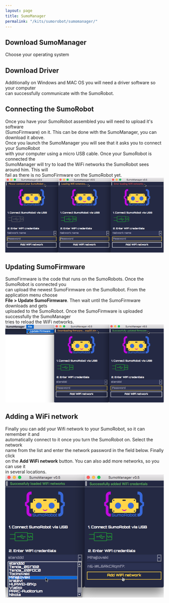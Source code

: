 ```yaml
---
layout: page
title: SumoManager
permalink: "/kits/sumorobot/sumomanager/"
---
```


## Download SumoManager
Choose your operating system

<a href="https://github.com/robokoding/sumomanager-desktop/releases/download/v0.6.1/SumoManager.deb" class="icon alt fa-linux"></a>
<a href="https://github.com/robokoding/sumomanager-desktop/releases/download/v0.6.1/SumoManager.dmg" class="icon alt fa-apple"></a>
<a href="https://github.com/robokoding/sumomanager-desktop/releases/download/v0.6.1/SumoManager.exe" class="icon alt fa-windows"></a>

## Download Driver
Additionally on Windows and MAC OS you will need a driver software so your computer  
can successfully communicate with the SumoRobot.

<a href="https://wiki.wemos.cc/_media/ch341ser_mac-1.4.zip" class="icon alt fa-apple"></a>
<a href="https://wiki.wemos.cc/_media/file:ch341ser_win.zip" class="icon alt fa-windows"></a>

## Connecting the SumoRobot
Once you have your SumoRobot assembled you will need to upload it's software  
(SumoFirmware) on it. This can be done with the SumoManager, you can download it above.  
Once you launch the SumoManager you will see that it asks you to connect your SumoRobot  
with your computer using a micro USB cable. Once your SumoRobot is connected the  
SumoManager will try to load the WiFi networks the SumoRobot sees around him. This will  
fail as there is no SumoFirmware on the SumoRobot yet.  
![sumomanager](/assets/img/sumomanager_connecting.png)

## Updating SumoFirmware
SumoFirmware is the code that runs on the SumoRobots. Once the SumoRobot is connected you  
can upload the newest SumoFirmware on the SumoRobot. From the application menu choose  
**File > Update SumoFirmware**. Then wait until the SumoFirmware downloads and gets  
uploaded to the SumoRobot. Once the SumoFirmware is uploaded successfully the SumoManager  
tries to reload the WiFi networks.  
![sumomanager](/assets/img/sumomanager_update_firmware.png)

## Adding a WiFi network
Finally you can add your Wifi network to your SumoRobot, so it can remember it and  
automatically connect to it once you turn the SumoRobot on. Select the network  
name from the list and enter the network password in the field below. Finally click  
on the **Add WiFi network** button. You can also add more networks, so you can use it  
in several locations.  
![sumomanager](/assets/img/sumomanager_add_wifi.png)
